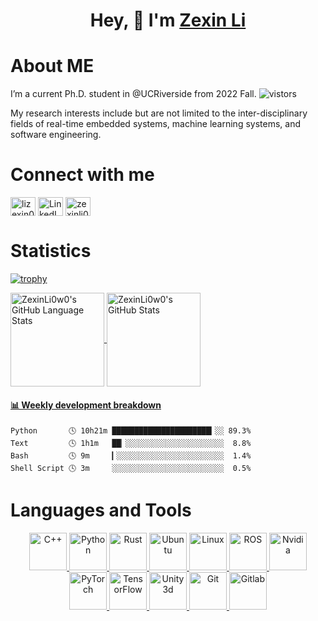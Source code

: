<h1 align="center">
 Hey, 👋  I'm <a href="https://zexinli.com/" target="_blank">Zexin Li</a>
</h1>

# About ME
I’m a current Ph.D. student in @UCRiverside from 2022 Fall. <img src="https://visitor-badge.glitch.me/badge?page_id=zexinli0w0" alt="vistors"> 

My research interests include but are not limited to the inter-disciplinary fields of real-time embedded systems, machine learning systems, and software engineering.

# Connect with me
<p align="left">
<a href="https://twitter.com/lizexin0903" target="blank"><img align="center" src="https://raw.githubusercontent.com/rahuldkjain/github-profile-readme-generator/master/src/images/icons/Social/twitter.svg" alt="lizexin0903" height="30" width="40" /></a>
<a href="https://www.linkedin.com/in/zexin-li-25b985185/" target="blank"><img align="center" src="https://raw.githubusercontent.com/rahuldkjain/github-profile-readme-generator/master/src/images/icons/Social/linked-in-alt.svg" alt="LinkedIn" height="30" width="40" /></a>
<a href="https://www.instagram.com/zexinli0w0/" target="blank"><img align="center" src="https://raw.githubusercontent.com/rahuldkjain/github-profile-readme-generator/master/src/images/icons/Social/instagram.svg" alt="zexinli0w0" height="30" width="40" /></a>
</p>

# Statistics
[![trophy](https://github-profile-trophy.vercel.app/?username=ZexinLi0w0)](https://github.com/ryo-ma/github-profile-trophy)

<a href="https://github.com/ZexinLi0w0/ZexinLi0w0">
  <img align="center" src="https://github-readme-stats.vercel.app/api/top-langs/?username=ZexinLi0w0&theme=graywhite&count_private=true&show_icons=true&exclude_repo=ZexinLi0w0.github.io,acamedic-page" alt="ZexinLi0w0's GitHub Language Stats" height="150px"/></a><a href="https://github.com/ZexinLi0w0">
  <img align="center" src="https://github-readme-stats.vercel.app/api?username=ZexinLi0w0&theme=graywhite&show_icons=true&count_private=true&title_color=333&text_color=777" alt="ZexinLi0w0's GitHub Stats" height="150px" /></a>

 <!-- waka-box start -->
#### <a href="https://gist.github.com/05a7064536359f4ab6203e498d96a5e2" target="_blank">📊 Weekly development breakdown</a>
```text
Python       🕓 10h21m ██████████████████████▎░░ 89.3%
Text         🕓 1h1m   ██▏░░░░░░░░░░░░░░░░░░░░░░  8.8%
Bash         🕓 9m     ▎░░░░░░░░░░░░░░░░░░░░░░░░  1.4%
Shell Script 🕓 3m     ░░░░░░░░░░░░░░░░░░░░░░░░░  0.5%
```
<!-- Powered by https://github.com/YouEclipse/waka-box-go . -->
<!-- waka-box end -->

# Languages and Tools
<p align="center">
<a href='https://en.cppreference.com/w/cpp'>
  <img src='https://cdn.jsdelivr.net/npm/simple-icons@6.20.0/icons/cplusplus.svg' alt='C++' height='60px'>
</a>
<a href='https://www.python.org/'>
  <img src="https://www.vectorlogo.zone/logos/python/python-icon.svg" alt="Python" height="60px"/>
</a>
  <a href='https://www.rust-lang.org/'>
  <img src='https://www.vectorlogo.zone/logos/rust-lang/rust-lang-icon.svg' alt='Rust' height='60px'>
</a>
   <a href='https://ubuntu.com/'>
  <img src="https://www.vectorlogo.zone/logos/ubuntu/ubuntu-icon.svg" alt="Ubuntu" height="60px"/>
</a>
  <a href='https://www.linux.org/'>
  <img src="https://www.vectorlogo.zone/logos/linux/linux-icon.svg" alt="Linux" height="60px"/> 
</a>
 <a href='https://www.ros.org/'>
  <img src='https://www.vectorlogo.zone/logos/ros/ros-icon.svg' alt='ROS' height="60px">
</a>
 <a href='https://www.nvidia.com/en-us/autonomous-machines/embedded-systems/'>
  <img src="https://www.vectorlogo.zone/logos/nvidia/nvidia-icon.svg" alt="Nvidia" height="60px"/> 
</a>
<a href="https://pytorch.org/"> 
  <img src="https://www.vectorlogo.zone/logos/pytorch/pytorch-icon.svg" alt="PyTorch" height="60px"/> 
</a>
<a href='https://tensorflow.google.cn/'>
  <img src="https://www.vectorlogo.zone/logos/tensorflow/tensorflow-icon.svg" alt="TensorFlow" height="60px"/> 
</a>
 <a href='https://unity.com/'>
  <img src="https://www.vectorlogo.zone/logos/unity3d/unity3d-icon.svg" alt="Unity3d" height="60px"/> 
</a>
<a href='https://git-scm.com/'>
  <img src="https://www.vectorlogo.zone/logos/git-scm/git-scm-icon.svg" alt="Git" height="60px"/>
</a>
 <a href='https://gitlab.com/'>
  <img src="https://www.vectorlogo.zone/logos/gitlab/gitlab-icon.svg" alt="Gitlab" height="60px"/>
</a>
</p>
